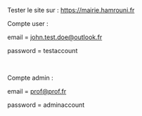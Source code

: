 Tester le site sur :
https://mairie.hamrouni.fr

Compte user : 

email = john.test.doe@outlook.fr

password = testaccount

<br>

Compte admin :

email = prof@prof.fr

password = adminaccount